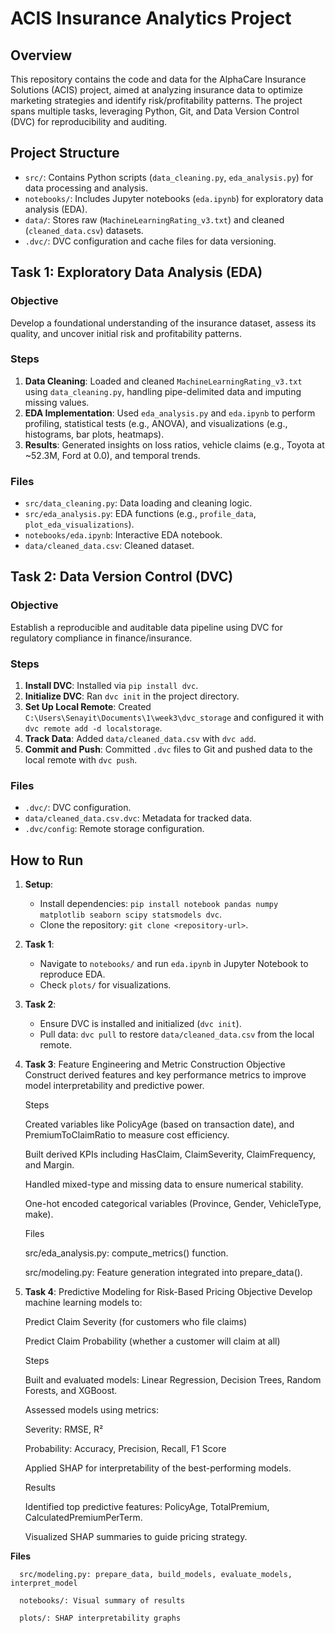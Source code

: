 # ACIS Insurance Analytics Project

## Overview
This repository contains the code and data for the AlphaCare Insurance Solutions (ACIS) project, aimed at analyzing insurance data to optimize marketing strategies and identify risk/profitability patterns. The project spans multiple tasks, leveraging Python, Git, and Data Version Control (DVC) for reproducibility and auditing.

## Project Structure
- `src/`: Contains Python scripts (`data_cleaning.py`, `eda_analysis.py`) for data processing and analysis.
- `notebooks/`: Includes Jupyter notebooks (`eda.ipynb`) for exploratory data analysis (EDA).
- `data/`: Stores raw (`MachineLearningRating_v3.txt`) and cleaned (`cleaned_data.csv`) datasets.
- `.dvc/`: DVC configuration and cache files for data versioning.

## Task 1: Exploratory Data Analysis (EDA)
### Objective
Develop a foundational understanding of the insurance dataset, assess its quality, and uncover initial risk and profitability patterns.

### Steps
1. **Data Cleaning**: Loaded and cleaned `MachineLearningRating_v3.txt` using `data_cleaning.py`, handling pipe-delimited data and imputing missing values.
2. **EDA Implementation**: Used `eda_analysis.py` and `eda.ipynb` to perform profiling, statistical tests (e.g., ANOVA), and visualizations (e.g., histograms, bar plots, heatmaps).
3. **Results**: Generated insights on loss ratios, vehicle claims (e.g., Toyota at ~52.3M, Ford at 0.0), and temporal trends.

### Files
- `src/data_cleaning.py`: Data loading and cleaning logic.
- `src/eda_analysis.py`: EDA functions (e.g., `profile_data`, `plot_eda_visualizations`).
- `notebooks/eda.ipynb`: Interactive EDA notebook.
- `data/cleaned_data.csv`: Cleaned dataset.

## Task 2: Data Version Control (DVC)
### Objective
Establish a reproducible and auditable data pipeline using DVC for regulatory compliance in finance/insurance.

### Steps
1. **Install DVC**: Installed via `pip install dvc`.
2. **Initialize DVC**: Ran `dvc init` in the project directory.
3. **Set Up Local Remote**: Created `C:\Users\Senayit\Documents\1\week3\dvc_storage` and configured it with `dvc remote add -d localstorage`.
4. **Track Data**: Added `data/cleaned_data.csv` with `dvc add`.
5. **Commit and Push**: Committed `.dvc` files to Git and pushed data to the local remote with `dvc push`.

### Files
- `.dvc/`: DVC configuration.
- `data/cleaned_data.csv.dvc`: Metadata for tracked data.
- `.dvc/config`: Remote storage configuration.

## How to Run
1. **Setup**:
   - Install dependencies: `pip install notebook pandas numpy matplotlib seaborn scipy statsmodels dvc`.
   - Clone the repository: `git clone <repository-url>`.
2. **Task 1**:
   - Navigate to `notebooks/` and run `eda.ipynb` in Jupyter Notebook to reproduce EDA.
   - Check `plots/` for visualizations.
3. **Task 2**:
   - Ensure DVC is installed and initialized (`dvc init`).
   - Pull data: `dvc pull` to restore `data/cleaned_data.csv` from the local remote.
4. **Task 3**: Feature Engineering and Metric Construction
      Objective
      Construct derived features and key performance metrics to improve model interpretability and predictive power.
      
      Steps
      
      Created variables like PolicyAge (based on transaction date), and PremiumToClaimRatio to measure cost efficiency.
      
      Built derived KPIs including HasClaim, ClaimSeverity, ClaimFrequency, and Margin.
      
      Handled mixed-type and missing data to ensure numerical stability.
      
      One-hot encoded categorical variables (Province, Gender, VehicleType, make).
      
      Files
      
      src/eda_analysis.py: compute_metrics() function.
      
      src/modeling.py: Feature generation integrated into prepare_data().

5. **Task 4**: Predictive Modeling for Risk-Based Pricing
      Objective
      Develop machine learning models to:
      
      Predict Claim Severity (for customers who file claims)
      
      Predict Claim Probability (whether a customer will claim at all)
      
      Steps
      
      Built and evaluated models: Linear Regression, Decision Trees, Random Forests, and XGBoost.
      
      Assessed models using metrics:
      
      Severity: RMSE, R²
      
      Probability: Accuracy, Precision, Recall, F1 Score
      
      Applied SHAP for interpretability of the best-performing models.
      
      Results
      
      Identified top predictive features: PolicyAge, TotalPremium, CalculatedPremiumPerTerm.
      
      Visualized SHAP summaries to guide pricing strategy.

**Files**

      src/modeling.py: prepare_data, build_models, evaluate_models, interpret_model
      
      notebooks/: Visual summary of results
      
      plots/: SHAP interpretability graphs

